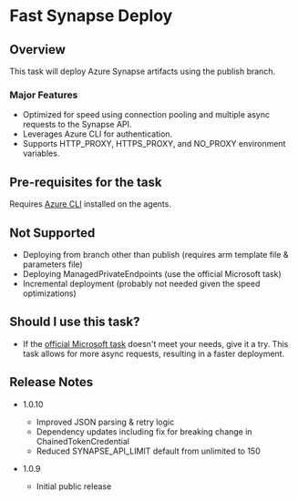 # Fast Synapse Deploy

## Overview
This task will deploy Azure Synapse artifacts using the publish branch.

### Major Features
 - Optimized for speed using connection pooling and multiple async requests to the Synapse API.
 - Leverages Azure CLI for authentication.
 - Supports HTTP_PROXY, HTTPS_PROXY, and NO_PROXY environment variables.

## Pre-requisites for the task
Requires [Azure CLI](https://docs.microsoft.com/en-us/cli/azure/overview) installed on the agents.

## Not Supported 
 - Deploying from branch other than publish (requires arm template file & parameters file)
 - Deploying ManagedPrivateEndpoints (use the official Microsoft task)
 - Incremental deployment (probably not needed given the speed optimizations)

## Should I use this task?
 - If the [official Microsoft task](https://marketplace.visualstudio.com/items?itemName=AzureSynapseWorkspace.synapsecicd-deploy) doesn't meet your needs, give it a try. This task allows for more async requests, resulting in a faster deployment. 


## Release Notes
 - 1.0.10
   - Improved JSON parsing & retry logic
   - Dependency updates including fix for breaking change in ChainedTokenCredential
   - Reduced SYNAPSE_API_LIMIT default from unlimited to 150

 - 1.0.9
   - Initial public release